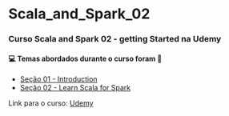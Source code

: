 # Scala_and_Spark_02
### Curso Scala and Spark 02 - getting Started na Udemy
#### :computer: Temas abordados durante o curso foram :rocket:
- [Seção 01 - Introduction]()
- [Seção 02 - Learn Scala for Spark]()

Link para o curso: [Udemy](https://www.udemy.com/course/scala-and-spark-2-getting-started/)
